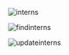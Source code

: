 ![interns](https://user-images.githubusercontent.com/58136523/79491571-82f2d200-7fd3-11ea-8395-ebf283ce9934.JPG)

![findinterns](https://user-images.githubusercontent.com/58136523/79492293-a10d0200-7fd4-11ea-9816-4633870357ec.JPG)

![updateinterns](https://user-images.githubusercontent.com/58136523/79492379-c7cb3880-7fd4-11ea-8ce0-8bc77e72474b.JPG)
